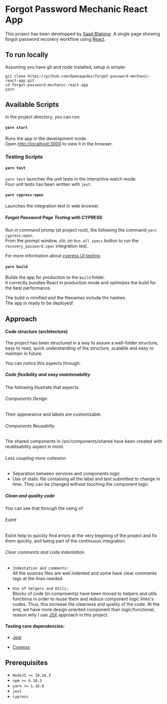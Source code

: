# Forgot Password Mechanic React App

This project has been developped by [Saad Blakime](https://github.com/Openappdev).
A single page showing forgot password recovery workflow using [React](https://reactjs.org/).

## To run locally

Assuming you have git and node installed, setup is simple:

```
git clone https://github.com/Openappdev/forgot-password-mechanic-react-app.git
cd forgot-password-mechanic-react-app
yarn
```

## Available Scripts

In the project directory, you can run:

#### `yarn start`

Runs the app in the development mode.<br />
Open [http://localhost:3000](http://localhost:3000) to view it in the browser.

### Testing Scripts

#### `yarn test`

`yarn test` launches the unit tests in the interactive watch mode.<br />
Four unit tests has been written with `jest`.

#### `yarn cypress:open`

Launches the integration test in web browser.<br />

##### Forgot Password Page Testing with CYPRESS

Run in command promp (at project root), the following the command `yarn cypress:open`.<br />
From the prompt window, clic on `Run all specs` button to run the `recovery_password.spec` integration test.

For more information about [cypress UI testing](https://docs.cypress.io/guides/getting-started/installing-cypress.html#Opening-Cypress).

#### `yarn build`

Builds the app for production to the `build` folder.<br />
It correctly bundles React in production mode and optimizes the build for the best performance.

The build is minified and the filenames include the hashes.<br />
The app is ready to be deployed!

## Approach

#### Code structure (architecture)

The project has been structured in a way to assure a well-folder structure, easy to read, quick understanding of the structure, scalable and easy to maintain in future.<br />

You can notice this aspects through:

##### Code flexibility and easy maintenability

The following illustrate that aspects.

###### Components Design

Their appearance and labels are customizable.

###### Components Reusabilty

The shared components in /src/components/shared have been created with reutilisability aspect in mind.

###### Less coupling more cohesion

-   Separation between services and components logic<br />
-   Use of static file containing all the label and text submitted to change in time. They can be changed without touching the component logic

##### Clean and quality code

You can see that through the using of:

###### Eslint

Eslint help to quickly find errors at the very begining of the project and fix them quickly, and being part of the continuous integration.

###### Clear comments and code indentation

-   `Indentation and comments:` <br />
    All the sources files are well indented and some have clear comments tags at the lines needed.<br />

-   `Use of helpers and Utils:` <br />
    Blocks of code (in components) have been moved to helpers and utils functions in order to reuse them and reduce component logic lines's codes. Thus, this increase the clearness and quality of the code. At the end, we have more design oriented component than logic/functional, reason why I use [JSX](https://reactjs.org/docs/introducing-jsx.html) approach in this project.

#### Testing core dependencies:

-   [Jest](https://jestjs.io/docs/ru/tutorial-react)

-   [Cypress](https://www.cypress.io/)

## Prerequisites

-   `NodeJS >= 10.16.3`
-   `npm >= 6.10.3`
-   `yarn >= 1.16.0`
-   `jest`
-   `cypress`
